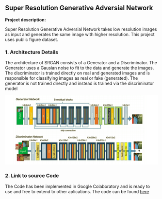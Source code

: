 ## Super Resolution Generative Adversial Network 

**Project description:** 

Super Resolution Generative Adversial Network takes low resolution images as input and generates the same image with higher resolution. This project uses public figure dataset. 


### 1. Architecture Details

The architecture of SRGAN consists of a Generator and a Discriminator. The Generator uses a Gausian noise to fit to the data and generate the images. The discriminator is trained directly on real and generated images and is responsible for classifying images as real or fake (generated). The generator is not trained directly and instead is trained via the discriminator model

<img src="images/SRGAN/architecture.png?raw=true"/>

### 2. Link to source Code

The Code has been implemented in Google Colaboratory and is ready to use and free to extend to other aplications.
The code can be found <a href='https://colab.research.google.com/drive/1CNhuEKtLzUhlHhw5ag-6FLjZj8Pe_I8o#scrollTo=K6Ccj64AtlK8'>here</a>

